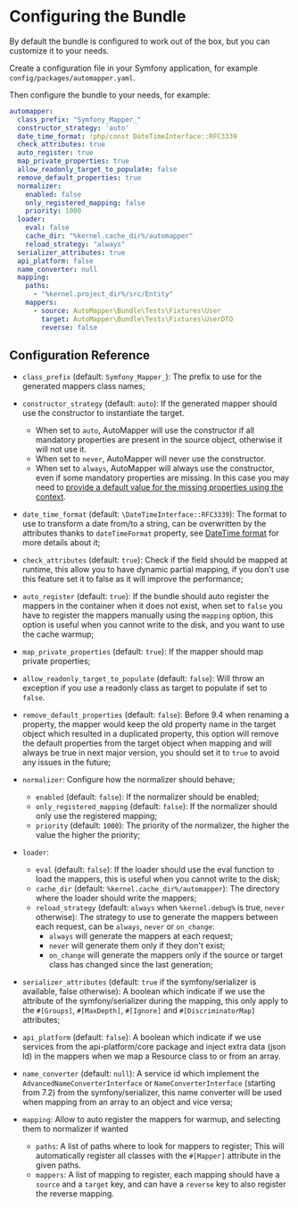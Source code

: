 # Configuring the Bundle

By default the bundle is configured to work out of the box, but you can customize it to your needs.

Create a configuration file in your Symfony application, for example `config/packages/automapper.yaml`.

Then configure the bundle to your needs, for example:

```yaml
automapper:
  class_prefix: "Symfony_Mapper_"
  constructor_strategy: 'auto'
  date_time_format: !php/const DateTimeInterface::RFC3339
  check_attributes: true
  auto_register: true
  map_private_properties: true
  allow_readonly_target_to_populate: false
  remove_default_properties: true
  normalizer:
    enabled: false
    only_registered_mapping: false
    priority: 1000
  loader:
    eval: false
    cache_dir: "%kernel.cache_dir%/automapper"
    reload_strategy: "always"
  serializer_attributes: true
  api_platform: false
  name_converter: null
  mapping:
    paths:
      - "%kernel.project_dir%/src/Entity"
    mappers:
      - source: AutoMapper\Bundle\Tests\Fixtures\User
        target: AutoMapper\Bundle\Tests\Fixtures\UserDTO
        reverse: false
```

## Configuration Reference

* `class_prefix` (default: `Symfony_Mapper_`): The prefix to use for the generated mappers class names;
* `constructor_strategy` (default: `auto`): If the generated mapper should use the constructor to instantiate the target. 
    * When set to `auto`, AutoMapper will use the constructor if all mandatory properties are present in the source object, 
      otherwise it will not use it.
    * When set to `never`, AutoMapper will never use the constructor.
    * When set to `always`, AutoMapper will always use the constructor, even if some mandatory properties are missing. 
      In this case you may need to [provide a default value for the missing properties using the context](../getting-started/context.md).

* `date_time_format` (default: `\DateTimeInterface::RFC3339`): The format to use to transform a date from/to a string,
  can be overwritten by the attributes thanks to `dateTimeFormat` property, see [DateTime format](../mapping/date-time.md)
  for more details about it;
* `check_attributes` (default: `true`): Check if the field should be mapped at runtime, this allow you to have dynamic
  partial mapping, if you don't use this feature set it to false as it will improve the performance;
* `auto_register` (default: `true`): If the bundle should auto register the mappers in the container when it does not
  exist, when set to `false` you have to register the mappers manually using the `mapping` option, this option is useful
  when you cannot write to the disk, and you want to use the cache warmup;
* `map_private_properties` (default: `true`): If the mapper should map private properties;
* `allow_readonly_target_to_populate` (default: `false`): Will throw an exception if you use a readonly class as target
  to populate if set to `false`.
* `remove_default_properties` (default: `false`): Before 9.4 when renaming a property, the mapper would keep the old
  property name in the target object which resulted in a duplicated property, this option will remove the default properties 
  from the target object when mapping and will always be true in next major version, you should set it to `true` to avoid
  any issues in the future;
* `normalizer`:  Configure how the normalizer should behave;
    * `enabled` (default: `false`): If the normalizer should be enabled;
    * `only_registered_mapping` (default: `false`): If the normalizer should only use the registered mapping;
    * `priority` (default: `1000`): The priority of the normalizer, the higher the value the higher the priority;
* `loader`:
    * `eval` (default: `false`): If the loader should use the eval function to load the mappers, this is useful when
      you cannot write to the disk;
    * `cache_dir` (default: `%kernel.cache_dir%/automapper`): The directory where the loader should write the mappers;
    * `reload_strategy` (default: `always` when `%kernel.debug%` is true, `never` otherwise): The strategy to use to 
  generate the mappers between each request, can be `always`, `never` or `on_change`:
        * `always` will generate the mappers at each request;
        * `never` will generate them only if they don't exist;
        * `on_change` will generate the mappers only if the source or target class has changed since the last generation;
* `serializer_attributes` (default: `true` if the symfony/serializer is available, false otherwise): A boolean which 
indicate if we use the attribute of the symfony/serializer during the mapping, this only apply to the `#[Groups]`, 
`#[MaxDepth]`, `#[Ignore]` and `#[DiscriminatorMap]` attributes;
* `api_platform` (default: `false`): A boolean which indicate if we use services from the api-platform/core package and
inject extra data (json ld) in the mappers when we map a Resource class to or from an array.
* `name_converter` (default: `null`): A service id which implement the `AdvancedNameConverterInterface` or 
  `NameConverterInterface` (starting from 7.2) from the symfony/serializer, this name converter will be used when 
   mapping from an array to an object and vice versa;
* `mapping`: Allow to auto register the mappers for warmup, and selecting them to normalizer if wanted
    * `paths`: A list of paths where to look for mappers to register; This will automatically register all classes
      with the `#[Mapper]` attribute in the given paths.
    * `mappers`: A list of mapping to register, each mapping should have a `source` and a `target` key, and can have
      a `reverse` key to also register the reverse mapping. 
